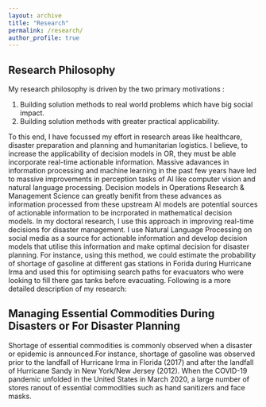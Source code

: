 ```yaml
---
layout: archive
title: "Research"
permalink: /research/
author_profile: true
---
```


## Research Philosophy

My research philosophy is driven by the two primary motivations : 
1) Building solution methods to real world problems which have big social impact. 
2) Building solution methods with greater practical applicability.

To this end, I have focussed my effort in research areas like healthcare, disaster preparation and planning and humanitarian logistics. I believe, to increase the applicability of decision models in OR, they must be able incorporate real-time actionable information. Massive adavances in information processing and machine learning in the past few years have led to massive improvements in perception tasks of AI like computer vision and natural language processing. Decision models in Operations Research & Management Science can greatly benifit from these advances as information processed from these upstream AI models are potential sources of actionable information to be incrporated in mathematical decision models. In my doctoral research, I use this approach in improving real-time decisions for disaster management. I use Natural Language Processing on social media as a source for actionable information and develop decision models that utilise this information and make optimal decision for disaster planning. For instance, using this method, we could estimate the probability of shortage of gasoline at different gas stations in Forida during Hurricane Irma and used this for optimising search paths for evacuators who were looking to fill there gas tanks before evacuating. Following is a more detailed description of my research: 


## Managing Essential Commodities During Disasters or For Disaster Planning

Shortage of essential commodities is commonly observed when a disaster or epidemic is announced.For instance, shortage of gasoline was observed prior to the landfall of Hurricane Irma in Florida (2017)  and  after  the  landfall  of  Hurricane  Sandy  in  New  York/New  Jersey  (2012).  When  the COVID-19 pandemic unfolded in the United States in March 2020, a large number of stores ranout of essential commodities such as hand sanitizers and face masks.














